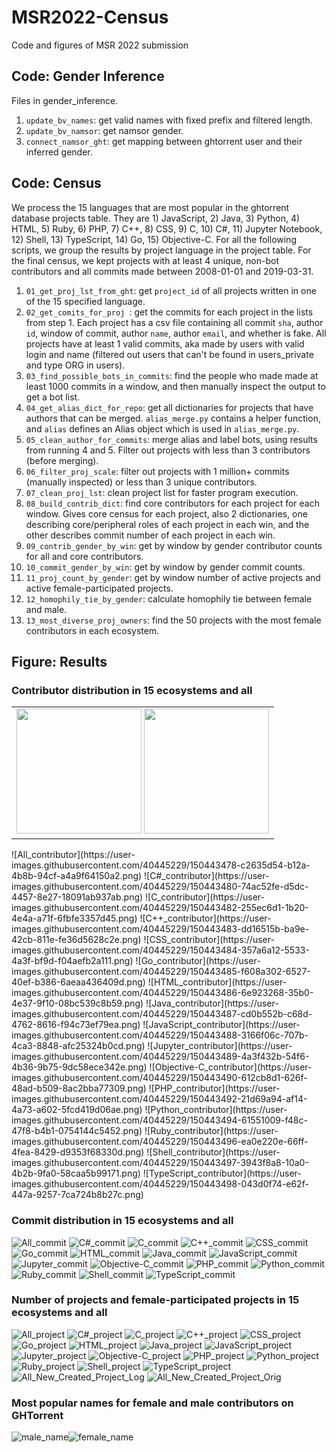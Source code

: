 # MSR2022-Census
Code and figures of MSR 2022 submission


## Code: Gender Inference
Files in gender_inference.

1. `update_bv_names`: get valid names with fixed prefix and filtered length.
2. `update_bv_namsor`: get namsor gender.
3. `connect_namsor_ght`: get mapping between ghtorrent user and their inferred gender.


## Code: Census
We process the 15 languages that are most popular in the ghtorrent database projects table. They are 1) JavaScript, 2) Java, 3) Python, 4) HTML, 5) Ruby, 6) PHP, 7) C++, 8) CSS, 9) C, 10) C#, 11) Jupyter Notebook, 12) Shell, 13) TypeScript, 14) Go, 15) Objective-C. For all the following scripts, we group the results by project language in the project table. For the final census, we kept projects with at least 4 unique, non-bot contributors and all commits made between 2008-01-01 and 2019-03-31.

1. `01_get_proj_lst_from_ght`: get `project_id` of all projects written in one of the 15 specified language.
2. `02_get_comits_for_proj `: get the commits for each project in the lists from step 1. Each project has a csv file containing all commit `sha`, author `id`, window of commit, author `name`, author `email`, and whether is fake. All projects have at least 1 valid commits, aka made by users with valid login and name (filtered out users that can't be found in users_private and type ORG in users).
3. `03_find_possible_bots_in_commits`: find the people who made made at least 1000 commits in a window, and then manually inspect the output to get a bot list.
4. `04_get_alias_dict_for_repo`: get all dictionaries for projects that have authors that can be merged. `alias_merge.py` contains a helper function, and `alias` defines an Alias object which is used in `alias_merge.py`.
5. `05_clean_author_for_commits`: merge alias and label bots, using results from running 4 and 5. Filter out projects with less than 3 contributors (before merging).
6. `06_filter_proj_scale`: filter out projects with 1 million+ commits (manually inspected) or less than 3 unique contributors.
7. `07_clean_proj_lst`: clean project list for faster program execution.
8. `08_build_contrib_dict`: find core contributors for each project for each window. Gives core census for each project, also 2 dictionaries, one describing core/peripheral roles of each project in each win, and the other describes commit number of each project in each win.
9. `09_contrib_gender_by_win`: get by window by gender contributor counts for all and core contributors.
10. `10_commit_gender_by_win`: get by window by gender commit counts.
11. `11_proj_count_by_gender`: get by window number of active projects and active female-participated projects.
12. `12_homophily_tie_by_gender`: calculate homophily tie between female and male.
13. `13_most_diverse_proj_owners`: find the 50 projects with the most female contributors in each ecosystem.

## Figure: Results
### Contributor distribution in 15 ecosystems and all
<table>
  <tr>
    <td align="center">
      <img src="https://user-images.githubusercontent.com/40445229/150443478-c2635d54-b12a-4b8b-94cf-a4a9f64150a2.png" width="200px;" alt=""/>
      <img src="https://user-images.githubusercontent.com/40445229/150443480-74ac52fe-d5dc-4457-8e27-18091ab937ab.png" width="200px;" alt=""/>
    </td>
  </tr>
</table>
![All_contributor](https://user-images.githubusercontent.com/40445229/150443478-c2635d54-b12a-4b8b-94cf-a4a9f64150a2.png)
![C#_contributor](https://user-images.githubusercontent.com/40445229/150443480-74ac52fe-d5dc-4457-8e27-18091ab937ab.png)
![C_contributor](https://user-images.githubusercontent.com/40445229/150443482-255ec6d1-1b20-4e4a-a71f-6fbfe3357d45.png)
![C++_contributor](https://user-images.githubusercontent.com/40445229/150443483-dd16515b-ba9e-42cb-811e-fe36d5628c2e.png)
![CSS_contributor](https://user-images.githubusercontent.com/40445229/150443484-357a6a12-5533-4a3f-bf9d-f04aefb2a111.png)
![Go_contributor](https://user-images.githubusercontent.com/40445229/150443485-f608a302-6527-40ef-b386-6aeaa436409d.png)
![HTML_contributor](https://user-images.githubusercontent.com/40445229/150443486-6e923268-35b0-4e37-9f10-08bc539c8b59.png)
![Java_contributor](https://user-images.githubusercontent.com/40445229/150443487-cd0b552b-c68d-4762-8616-f94c73ef79ea.png)
![JavaScript_contributor](https://user-images.githubusercontent.com/40445229/150443488-3166f06c-707b-4ca3-8848-afc25324b0cd.png)
![Jupyter_contributor](https://user-images.githubusercontent.com/40445229/150443489-4a3f432b-54f6-4b36-9b75-9dc58ece342e.png)
![Objective-C_contributor](https://user-images.githubusercontent.com/40445229/150443490-612cb8d1-626f-48ad-b509-8ac2bba77309.png)
![PHP_contributor](https://user-images.githubusercontent.com/40445229/150443492-21d69a94-af14-4a73-a602-5fcd419d06ae.png)
![Python_contributor](https://user-images.githubusercontent.com/40445229/150443494-61551009-f48c-47f8-b4b1-0754144c5452.png)
![Ruby_contributor](https://user-images.githubusercontent.com/40445229/150443496-ea0e220e-66ff-4fea-8429-d9353f68330d.png)
![Shell_contributor](https://user-images.githubusercontent.com/40445229/150443497-3943f8a8-10a0-4b2b-9fa0-58caa5b99171.png)
![TypeScript_contributor](https://user-images.githubusercontent.com/40445229/150443498-043d0f74-e62f-447a-9257-7ca724b8b27c.png)


### Commit distribution in 15 ecosystems and all
![All_commit](https://user-images.githubusercontent.com/40445229/150443420-1f89a1e6-27ab-4e4a-84e5-eb2abf1a27f9.png)
![C#_commit](https://user-images.githubusercontent.com/40445229/150443423-4d6df715-ea86-43fe-a32a-97bbd8b8358f.png)
![C_commit](https://user-images.githubusercontent.com/40445229/150443424-17e2a707-9556-461c-9d88-b9ddf0751e6c.png)
![C++_commit](https://user-images.githubusercontent.com/40445229/150443425-86fc8ffb-e243-4b63-a1d3-7f6b8c05883a.png)
![CSS_commit](https://user-images.githubusercontent.com/40445229/150443426-2143033a-1140-4bd7-90b6-8fe6631a682f.png)
![Go_commit](https://user-images.githubusercontent.com/40445229/150443428-8994c362-27ea-49a7-9aae-9dfbf136c4a9.png)
![HTML_commit](https://user-images.githubusercontent.com/40445229/150443429-076f8da6-a6a4-4c69-b4a0-5c08706d9a69.png)
![Java_commit](https://user-images.githubusercontent.com/40445229/150443431-434c485c-b915-4c47-9a6a-870dbb14cf7f.png)
![JavaScript_commit](https://user-images.githubusercontent.com/40445229/150443433-fee8de4f-f3d3-4122-a9ad-b0ef5c636850.png)
![Jupyter_commit](https://user-images.githubusercontent.com/40445229/150443435-0adf45af-a03d-4c9b-ac68-513885762760.png)
![Objective-C_commit](https://user-images.githubusercontent.com/40445229/150443437-d7d2b35a-41a2-4b54-a0b2-891ce912b2f0.png)
![PHP_commit](https://user-images.githubusercontent.com/40445229/150443438-0a311984-875c-4853-a2d2-4decd7eecd81.png)
![Python_commit](https://user-images.githubusercontent.com/40445229/150443439-704f0b6d-a7ef-4338-9f68-7f136f95eb58.png)
![Ruby_commit](https://user-images.githubusercontent.com/40445229/150443441-54aad43b-25a7-4ee8-a657-b584bbb6fffe.png)
![Shell_commit](https://user-images.githubusercontent.com/40445229/150443442-7bfb0e19-7082-4e71-bac4-171d8627002f.png)
![TypeScript_commit](https://user-images.githubusercontent.com/40445229/150443443-02aa76a1-7d7f-44df-add9-08bfb350279d.png)


### Number of projects and female-participated projects in 15 ecosystems and all
![All_project](https://user-images.githubusercontent.com/40445229/150443572-c97d3310-cb47-40d0-88ab-833a5aa51db2.png)
![C#_project](https://user-images.githubusercontent.com/40445229/150443574-e9c54e00-3899-4d0b-a04a-4ade734dfc68.png)
![C_project](https://user-images.githubusercontent.com/40445229/150443575-c93701c9-d09b-422e-828e-fc2038b14c85.png)
![C++_project](https://user-images.githubusercontent.com/40445229/150443576-e085fcee-51d8-4bb2-b842-84cba475fb1f.png)
![CSS_project](https://user-images.githubusercontent.com/40445229/150443577-f1e1bdb3-f47f-4ec7-ba6e-26cec48c017b.png)
![Go_project](https://user-images.githubusercontent.com/40445229/150443578-83f18482-17f8-4d10-9524-b2d5168c8cbb.png)
![HTML_project](https://user-images.githubusercontent.com/40445229/150443580-0a501cf0-846a-4e0d-8e87-dd25afc2bebd.png)
![Java_project](https://user-images.githubusercontent.com/40445229/150443581-c4c18896-ed32-436f-ba93-c26c685235d4.png)
![JavaScript_project](https://user-images.githubusercontent.com/40445229/150443583-1419aa0b-2770-4801-b46b-8284cbc100c3.png)
![Jupyter_project](https://user-images.githubusercontent.com/40445229/150443584-ee772a1c-1123-4275-b20d-0112b4b6bb8f.png)
![Objective-C_project](https://user-images.githubusercontent.com/40445229/150443586-f95e0b6b-d922-4523-8b77-e08392649e42.png)
![PHP_project](https://user-images.githubusercontent.com/40445229/150443587-db84aa03-28be-44d8-a8c6-d21ed9e0c2e2.png)
![Python_project](https://user-images.githubusercontent.com/40445229/150443588-f8c3abee-9823-49f2-aa4b-13d5f5c2b93c.png)
![Ruby_project](https://user-images.githubusercontent.com/40445229/150443589-c497e24c-c46b-41c7-a516-e7e984011c78.png)
![Shell_project](https://user-images.githubusercontent.com/40445229/150443591-68cd7d73-1075-4c78-b7a1-138e2c954e0b.png)
![TypeScript_project](https://user-images.githubusercontent.com/40445229/150443592-f691cd6b-825d-4401-abf1-d108d60dc7b7.png)
![All_New_Created_Project_Log](https://user-images.githubusercontent.com/40445229/150443593-2f82125b-bbc5-4fdc-a85f-0a4a3d84df5b.png)
![All_New_Created_Project_Orig](https://user-images.githubusercontent.com/40445229/150443594-5274ee3c-ac11-4b8d-b09b-faae2109ae4d.png)


### Most popular names for female and male contributors on GHTorrent
![male_name](https://user-images.githubusercontent.com/40445229/150443662-86bf54bc-d4f5-43b0-b1d4-815c599305dd.png)![female_name](https://user-images.githubusercontent.com/40445229/150443663-a0f748b7-e360-498e-bcb5-a641675397e1.png)
